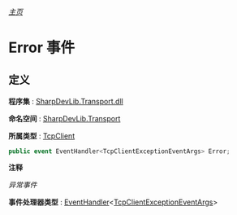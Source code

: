 ###### [主页](./Index.md "主页")

# Error 事件

## 定义

**程序集** : [SharpDevLib.Transport.dll](./SharpDevLib.Transport.assembly.md "SharpDevLib.Transport.dll")

**命名空间** : [SharpDevLib.Transport](./SharpDevLib.Transport.namespace.md "SharpDevLib.Transport")

**所属类型** : [TcpClient](./SharpDevLib.Transport.TcpClient.md "TcpClient")
``` csharp
public event EventHandler<TcpClientExceptionEventArgs> Error;
```

**注释**

*异常事件*



**事件处理器类型** : [EventHandler](https://learn.microsoft.com/en-us/dotnet/api/system.eventhandler-1 "EventHandler")\<[TcpClientExceptionEventArgs](./SharpDevLib.Transport.TcpClientExceptionEventArgs.md "TcpClientExceptionEventArgs")\>

